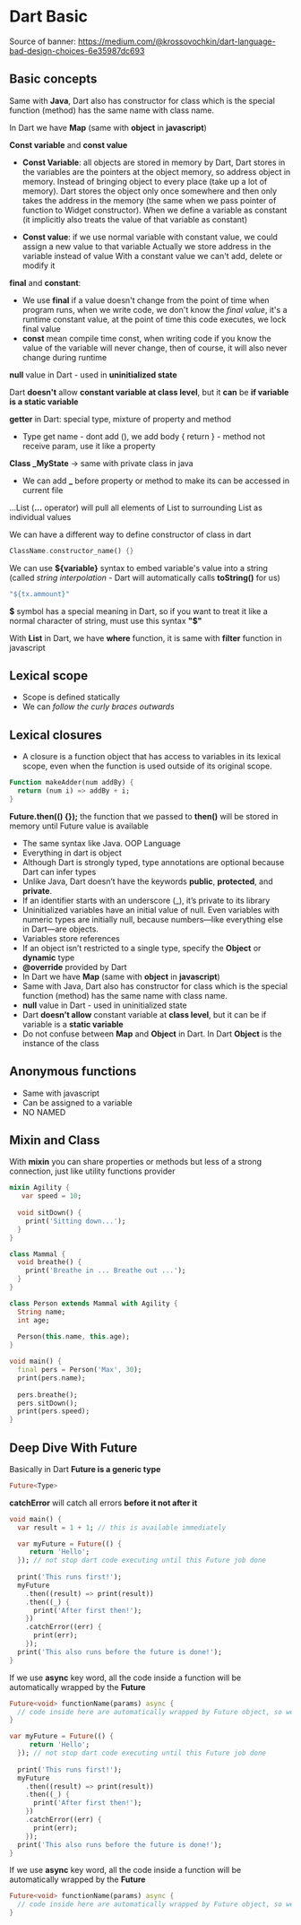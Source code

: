 # Dart Basic

Source of banner: https://medium.com/@krossovochkin/dart-language-bad-design-choices-6e35987dc693

## Basic concepts

Same with **Java**, Dart also has constructor for class which is the special function (method) has the same name with class name.

In Dart we have **Map** (same with **object** in **javascript**)

**Const variable** and **const value**

- **Const Variable**: all objects are stored in memory by Dart, Dart stores in the variables are the pointers at the object memory, so address object in memory. Instead of bringing object to every place (take up a lot of memory). Dart stores the object only once somewhere and then only takes the address in the memory (the same when we pass pointer of function to Widget constructor). When we define a variable as constant (it implicitly also treats the value of that variable as constant)

- **Const value**: if we use normal variable with constant value, we could assign a new value to that variable
Actually we store address in the variable instead of value
With a constant value we can't add, delete or modify it

**final** and **constant**:
- We use **final** if a value doesn't change from the point of time when program runs, when we write code, we don't know the *final value*, it's a runtime constant value, at the point of time this code executes, we lock final value
- **const** mean compile time const, when writing code if you know the value of the variable will never change, then of course, it will also never change during runtime

**null** value in Dart - used in **uninitialized state**

Dart **doesn't** allow **constant variable at class level**, but it **can** be **if variable is a static variable**

**getter** in Dart: special type, mixture of property and method
- Type get name - dont add (), we add body {
	return 
} - method not receive param, use it like a property


**Class _MyState** -> same with private class in java
- We can add **_** before property or method to make its can be accessed in current file

...List (**...** operator) will pull all elements of List to surrounding List as individual values

We can have a different way to define constructor of class in dart

```dart
ClassName.constructor_name() {}
```

We can use **${variable}** syntax to embed variable's value into a string (called *string interpolation* - Dart will automatically calls **toString()** for us)

```dart
"${tx.ammount}"
```

**$** symbol has a special meaning in Dart, so if you want to treat it like a normal character of string, must use this syntax **"\$"**

With **List** in Dart, we have **where** function, it is same with **filter** function in javascript

## Lexical scope

- Scope is defined statically
- We can *follow the curly braces outwards*

## Lexical closures

- A closure is a function object that has access to variables in its lexical scope, even when the function is used outside of its original scope.

```dart
Function makeAdder(num addBy) {
  return (num i) => addBy + i;
}
```

**Future.then(() {});** the function that we passed to **then()** will be stored in memory until Future value is available

- The same syntax like Java. OOP Language
- Everything in dart is object
- Although Dart is strongly typed, type annotations are optional because Dart can infer types
- Unlike Java, Dart doesn’t have the keywords **public**, **protected**, and **private**.
- If an identifier starts with an underscore (_), it’s private to its library
- Uninitialized variables have an initial value of null. Even variables with numeric types are initially null, because numbers—like everything else in Dart—are objects.
- Variables store references
- If an object isn’t restricted to a single type, specify the **Object** or **dynamic** type
- **@override** provided by Dart
- In Dart we have **Map** (same with **object** in **javascript**)
- Same with Java, Dart also has constructor for class which is the special function (method) has the same name with class name.
- **null** value in Dart - used in uninitialized state
- Dart **doesn’t allow** constant variable at **class level**, but it can be if variable is a **static variable**
- Do not confuse between **Map** and **Object** in Dart. In Dart **Object** is the instance of the class

## Anonymous functions

- Same with javascript
- Can be assigned to a variable
- NO NAMED

## Mixin and Class

With **mixin** you can share properties or methods but less of a strong connection, just like utility functions provider

```dart
mixin Agility {
   var speed = 10;
  
  void sitDown() {
    print('Sitting down...');
  }
}

class Mammal {
  void breathe() {
    print('Breathe in ... Breathe out ...');
  }
}

class Person extends Mammal with Agility {
  String name;
  int age;
  
  Person(this.name, this.age);
}

void main() {
  final pers = Person('Max', 30);
  print(pers.name);
  
  pers.breathe();
  pers.sitDown();
  print(pers.speed);
}
```

## Deep Dive With Future

Basically in Dart **Future is a generic type**

```dart
Future<Type>
```

**catchError** will catch all errors **before it not after it**

```dart
void main() {
  var result = 1 + 1; // this is available immediately

  var myFuture = Future(() {
     return 'Hello';
  }); // not stop dart code executing until this Future job done
  
  print('This runs first!');
  myFuture
    .then((result) => print(result))
    .then((_) {
      print('After first then!');
    })
    .catchError((err) {
      print(err);
    });
  print('This also runs before the future is done!');
}
```

If we use **async** key word, all the code inside a function will be automatically wrapped by the **Future**

```dart
Future<void> functionName(params) async {
  // code inside here are automatically wrapped by Future object, so we do not need to use return keyword here
}

var myFuture = Future(() {
     return 'Hello';
  }); // not stop dart code executing until this Future job done
  
  print('This runs first!');
  myFuture
    .then((result) => print(result))
    .then((_) {
      print('After first then!');
    })
    .catchError((err) {
      print(err);
    });
  print('This also runs before the future is done!');
}
```

If we use **async** key word, all the code inside a function will be automatically wrapped by the **Future**

```dart
Future<void> functionName(params) async {
  // code inside here are automatically wrapped by Future object, so we do not need to use return keyword here
}
```
